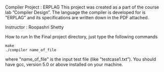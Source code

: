 Compiler Project : ERPLAG
This project was created as a part of the course lab ”Compiler Design”. The language the compiler is developed for is "ERPLAG" and its specifications are written down in the PDF attached.

Instructor : Roopashri Shetty

How to run
In the Final project directory, just type the following commands

	make
	./compiler name_of_file

where "name_of_file" is the input test file (like "testcase1.txt”).
You should have gcc, version 5.0 or above installed on your machine.
